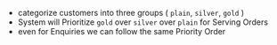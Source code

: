 
- categorize customers into three groups ( `plain`, `silver`, `gold` )
- System will Prioritize `gold` over `silver` over `plain` for Serving Orders
- even for Enquiries we can follow the same Priority Order






























